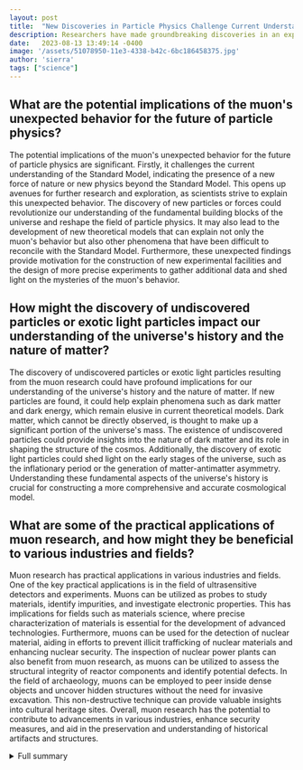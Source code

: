 ```yaml
---
layout: post
title:  "New Discoveries in Particle Physics Challenge Current Understanding"
description: Researchers have made groundbreaking discoveries in an experiment called 'g minus two (g-2)' that challenge our understanding of particle physics.
date:   2023-08-13 13:49:14 -0400
image: '/assets/51078950-11e3-4338-b42c-6bc186458375.jpg'
author: 'sierra'
tags: ["science"]
---
```


## What are the potential implications of the muon's unexpected behavior for the future of particle physics?
The potential implications of the muon's unexpected behavior for the future of particle physics are significant. Firstly, it challenges the current understanding of the Standard Model, indicating the presence of a new force of nature or new physics beyond the Standard Model. This opens up avenues for further research and exploration, as scientists strive to explain this unexpected behavior. The discovery of new particles or forces could revolutionize our understanding of the fundamental building blocks of the universe and reshape the field of particle physics. It may also lead to the development of new theoretical models that can explain not only the muon's behavior but also other phenomena that have been difficult to reconcile with the Standard Model. Furthermore, these unexpected findings provide motivation for the construction of new experimental facilities and the design of more precise experiments to gather additional data and shed light on the mysteries of the muon's behavior.

## How might the discovery of undiscovered particles or exotic light particles impact our understanding of the universe's history and the nature of matter?
The discovery of undiscovered particles or exotic light particles resulting from the muon research could have profound implications for our understanding of the universe's history and the nature of matter. If new particles are found, it could help explain phenomena such as dark matter and dark energy, which remain elusive in current theoretical models. Dark matter, which cannot be directly observed, is thought to make up a significant portion of the universe's mass. The existence of undiscovered particles could provide insights into the nature of dark matter and its role in shaping the structure of the cosmos. Additionally, the discovery of exotic light particles could shed light on the early stages of the universe, such as the inflationary period or the generation of matter-antimatter asymmetry. Understanding these fundamental aspects of the universe's history is crucial for constructing a more comprehensive and accurate cosmological model.

## What are some of the practical applications of muon research, and how might they be beneficial to various industries and fields?
Muon research has practical applications in various industries and fields. One of the key practical applications is in the field of ultrasensitive detectors and experiments. Muons can be utilized as probes to study materials, identify impurities, and investigate electronic properties. This has implications for fields such as materials science, where precise characterization of materials is essential for the development of advanced technologies. Furthermore, muons can be used for the detection of nuclear material, aiding in efforts to prevent illicit trafficking of nuclear materials and enhancing nuclear security. The inspection of nuclear power plants can also benefit from muon research, as muons can be utilized to assess the structural integrity of reactor components and identify potential defects. In the field of archaeology, muons can be employed to peer inside dense objects and uncover hidden structures without the need for invasive excavation. This non-destructive technique can provide valuable insights into cultural heritage sites. Overall, muon research has the potential to contribute to advancements in various industries, enhance security measures, and aid in the preservation and understanding of historical artifacts and structures.

<details>
  <summary>Full summary</summary>
In an experiment with the catchy name 'g minus two (g-2),' researchers have made groundbreaking discoveries that challenge our current understanding of particle physics.<br><br>In this experiment, sub-atomic particles called muons were accelerated around a 15m-diameter ring and circled about 1,000 times at nearly the speed of light. The researchers observed that the behavior of muons could not be explained by the current theory known as the Standard Model. This unexpected behavior suggests the influence of a new force of nature.<br><br>Physicists have been studying the muon's magnetic moment, which is more sensitive to magnetic fields than previously predicted. Measurements have been made to an astonishing precision, confirming and doubling the precision of previous experimental results. The muon's unexpectedly precise magnetic moment could be the key to unraveling the discrepancies between theory and experiment in particle physics.<br><br>To calculate contributions to the muon's behavior, researchers are utilizing lattice quantum chromodynamics (QCD) and data-driven methods. The lattice QCD method has produced a prediction that agrees with the experimental measurement, while data-driven methods have yielded conflicting results. This conflicting data suggests that the current theory may be incomplete and new physics beyond the Standard Model is required to explain the muon's behavior.<br><br>Recent results from the CMD-3 experiment in Novosibirsk, Russia, have further complicated the theoretical landscape. With conflicting theoretical predictions and experimental results, further data and research are needed to resolve the discrepancies and gain a precise understanding of the muon's behavior.<br><br>The Muon g-2 experiment has captured the attention of physicists around the world. Murmurs broke out, and minds began to race with possible explanations for the results. Some of the theories propose the existence of undiscovered particles or exotic light particles. These theories have implications for the history of the universe and the nature of matter. The discovery of undiscovered light particles could have significant effects on the expansion of the universe since the Big Bang. The Muon g-2 result could provide insights into the Hubble constant and the expansion rate of the universe.<br><br>Muon research is of great importance in particle physics. Muons, which are similar to electrons but heavier, are part of the lepton group of particles and are affected by three of the four fundamental forces. They are created when particles in the Earth's atmosphere collide with cosmic rays and decay into electrons and neutrinos. The Department of Energy (DOE) has supported research into fundamental particles, and discoveries of quarks, leptons, and neutrinos have been made at DOE national laboratories.<br><br>Muon research has been conducted through the Muon g-2 experiment at CERN, Brookhaven National Laboratory, and Fermilab. This research helps refine the Standard Model and test particle properties. Additionally, muon research may provide insights into dark matter, dark energy, and antimatter.<br><br>The significance of the Muon g-2 experiment goes beyond theoretical physics. Muons play a crucial role in various applications, such as ultrasensitive detectors and experiments, the detection of nuclear material, and the inspection of nuclear power plants. Muons can also be used for archaeological purposes to peer inside dense objects.<br><br>Overall, the recent discoveries in particle physics are opening up new frontiers of knowledge. The discrepancies between theory and experiment highlight the need for further data analysis and theoretical calculations. Upcoming experiments and upgrades at Fermilab and the Large Hadron Collider aim to search for new particles or phenomena, paving the way for even more significant scientific breakthroughs.<br><br>Stay tuned for more updates as researchers unravel the mysteries of the universe and revolutionize our understanding of particle physics!
</details>
